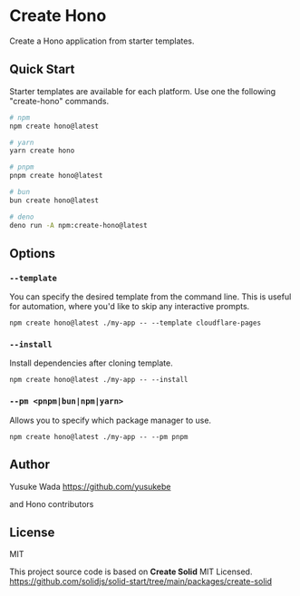 # Create Hono

Create a Hono application from starter templates.

## Quick Start

Starter templates are available for each platform. Use one the following "create-hono" commands.

```bash
# npm
npm create hono@latest

# yarn
yarn create hono

# pnpm
pnpm create hono@latest

# bun
bun create hono@latest

# deno
deno run -A npm:create-hono@latest
```

## Options

### `--template`

You can specify the desired template from the command line. This is useful for automation, where you'd like to skip any interactive prompts.

```
npm create hono@latest ./my-app -- --template cloudflare-pages
```

### `--install`

Install dependencies after cloning template.

```
npm create hono@latest ./my-app -- --install
```

### `--pm <pnpm|bun|npm|yarn>`

Allows you to specify which package manager to use.

```
npm create hono@latest ./my-app -- --pm pnpm
```

## Author

Yusuke Wada <https://github.com/yusukebe>

and Hono contributors

## License

MIT

This project source code is based on **Create Solid** MIT Licensed.
<https://github.com/solidjs/solid-start/tree/main/packages/create-solid>
